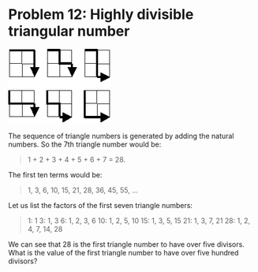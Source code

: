 # Problem 12: Highly divisible triangular number

![problem](problem.gif)

The sequence of triangle numbers is generated by adding the natural
numbers. So the 7th triangle number would be:

>   1 + 2 + 3 + 4 + 5 + 6 + 7 = 28. 

The first ten terms would be: 

>   1, 3, 6, 10, 15, 21, 28, 36, 45, 55, ... 

Let us list the factors of the first seven triangle numbers:  

>   1: 1
>   3: 1, 3
>   6: 1, 2, 3, 6
>   10: 1, 2, 5, 10
>   15: 1, 3, 5, 15
>   21: 1, 3, 7, 21
>   28: 1, 2, 4, 7, 14, 28

We can see that 28 is the first triangle number to have over five divisors. 
What is the value of the first triangle number to have over five hundred
divisors?

